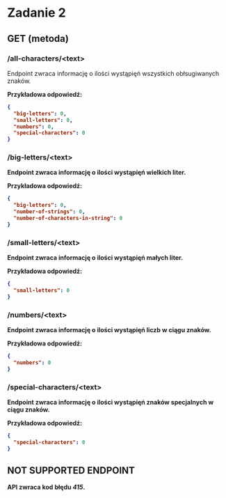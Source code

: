 # Zadanie 2

## GET (metoda)

### /all-characters/\<text\>

Endpoint zwraca informację o ilości wystąpięń wszystkich obłsugiwanych znaków.

<b>Przykładowa odpowiedź<b>:
```json
{
  "big-letters": 0,
  "small-letters": 0,
  "numbers": 0,
  "special-characters": 0
}
```

### /big-letters/\<text\>

Endpoint zwraca informację o ilości wystąpięń wielkich liter.

<b>Przykładowa odpowiedź<b>:
```json
{
  "big-letters": 0,
  "number-of-strings": 0,
  "number-of-characters-in-string": 0
}
```

### /small-letters/\<text\>

Endpoint zwraca informację o ilości wystąpięń małych liter.

<b>Przykładowa odpowiedź<b>:
```json
{
  "small-letters": 0
}
```

### /numbers/\<text\>

Endpoint zwraca informację o ilości wystąpięń liczb w ciągu znaków.

<b>Przykładowa odpowiedź<b>:
```json
{
  "numbers": 0
}
```

### /special-characters/\<text\>

Endpoint zwraca informację o ilości wystąpięń znaków specjalnych w ciągu znaków.

<b>Przykładowa odpowiedź<b>:
```json
{
  "special-characters": 0
}
```

## NOT SUPPORTED ENDPOINT

API zwraca kod błędu <b><i>415</i></b>.